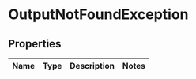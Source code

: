 
# OutputNotFoundException

## Properties
Name | Type | Description | Notes
------------ | ------------- | ------------- | -------------



